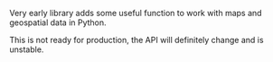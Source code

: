 Very early library adds some useful function to work with maps and geospatial data in Python.

This is not ready for production, the API will definitely change and is unstable.
